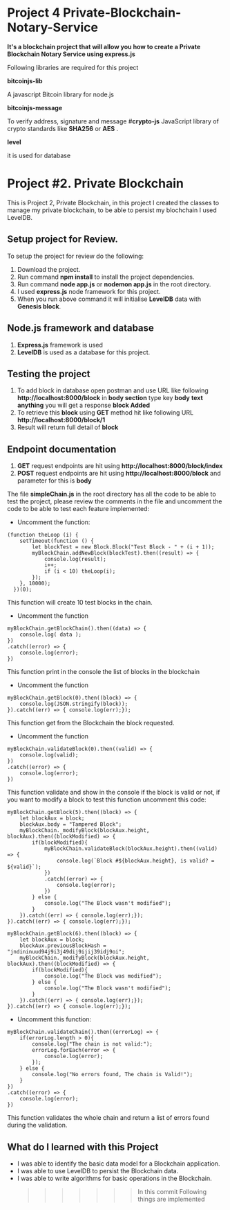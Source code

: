 # Project 4 Private-Blockchain-Notary-Service

**It's a blockchain project that will allow you how to create a Private Blockchain Notary Service using express.js**

Following libraries are required for this project

 **bitcoinjs-lib**

A javascript Bitcoin library for node.js

 **bitcoinjs-message**

To verify address, signature and message #**crypto-js**
JavaScript library of crypto standards like **SHA256** or **AES** .

 **level**

 it is used for database

# Project #2. Private Blockchain

This is Project 2, Private Blockchain, in this project I created the classes to manage my private blockchain, to be able to persist my blochchain I used LevelDB.

## Setup project for Review.

To setup the project for review do the following:

1. Download the project.
2. Run command **npm install** to install the project dependencies.
3. Run command **node app.js** or **nodemon app.js** in the root directory.
4. I used **express.js** node framework for this project.
5. When you run above command it will initialise **LevelDB** data with **Genesis block**.

## Node.js framework and database

1.  **Express.js** framework is used
2.  **LevelDB** is used as a database for this project.

## Testing the project

1. To add block in database open postman and use URL like following **http://localhost:8000/block** in **body section** type key **body** **text anything**
   you will get a response **block Added**
2. To retrieve this **block** using **GET** method hit like following URL **http://localhost:8000/block/1**
3. Result will return full detail of **block**

## Endpoint documentation

1. **GET** request endpoints are hit using **http://localhost:8000/block/index**
2. **POST** request endpoints are hit using **http://localhost:8000/block** and parameter for this is **body**

The file **simpleChain.js** in the root directory has all the code to be able to test the project, please review the comments in the file and uncomment the code to be able to test each feature implemented:

- Uncomment the function:

```
(function theLoop (i) {
	setTimeout(function () {
		let blockTest = new Block.Block("Test Block - " + (i + 1));
		myBlockChain.addNewBlock(blockTest).then((result) => {
			console.log(result);
			i++;
			if (i < 10) theLoop(i);
		});
	}, 10000);
  })(0);
```

This function will create 10 test blocks in the chain.

- Uncomment the function

```
myBlockChain.getBlockChain().then((data) => {
	console.log( data );
})
.catch((error) => {
	console.log(error);
})
```

This function print in the console the list of blocks in the blockchain

- Uncomment the function

```
myBlockChain.getBlock(0).then((block) => {
	console.log(JSON.stringify(block));
}).catch((err) => { console.log(err);});

```

This function get from the Blockchain the block requested.

- Uncomment the function

```
myBlockChain.validateBlock(0).then((valid) => {
	console.log(valid);
})
.catch((error) => {
	console.log(error);
})
```

This function validate and show in the console if the block is valid or not, if you want to modify a block to test this function uncomment this code:

```
myBlockChain.getBlock(5).then((block) => {
	let blockAux = block;
	blockAux.body = "Tampered Block";
	myBlockChain._modifyBlock(blockAux.height, blockAux).then((blockModified) => {
		if(blockModified){
			myBlockChain.validateBlock(blockAux.height).then((valid) => {
				console.log(`Block #${blockAux.height}, is valid? = ${valid}`);
			})
			.catch((error) => {
				console.log(error);
			})
		} else {
			console.log("The Block wasn't modified");
		}
	}).catch((err) => { console.log(err);});
}).catch((err) => { console.log(err);});

myBlockChain.getBlock(6).then((block) => {
	let blockAux = block;
	blockAux.previousBlockHash = "jndininuud94j9i3j49dij9ijij39idj9oi";
	myBlockChain._modifyBlock(blockAux.height, blockAux).then((blockModified) => {
		if(blockModified){
			console.log("The Block was modified");
		} else {
			console.log("The Block wasn't modified");
		}
	}).catch((err) => { console.log(err);});
}).catch((err) => { console.log(err);});
```

- Uncomment this function:

```
myBlockChain.validateChain().then((errorLog) => {
	if(errorLog.length > 0){
		console.log("The chain is not valid:");
		errorLog.forEach(error => {
			console.log(error);
		});
	} else {
		console.log("No errors found, The chain is Valid!");
	}
})
.catch((error) => {
	console.log(error);
})
```

This function validates the whole chain and return a list of errors found during the validation.

## What do I learned with this Project

- I was able to identify the basic data model for a Blockchain application.
- I was able to use LevelDB to persist the Blockchain data.
- I was able to write algorithms for basic operations in the Blockchain.
  > > > > > > > In this commit Following things are implemented
